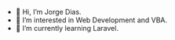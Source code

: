 - 👋 Hi, I’m Jorge Dias.
- 👀 I’m interested in Web Development and VBA.
- 🌱 I’m currently learning Laravel.

<!---
jloudias/jloudias is a ✨ special ✨ repository because its `README.md` (this file) appears on your GitHub profile.
You can click the Preview link to take a look at your changes.
--->
